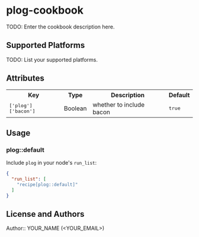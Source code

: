 # plog-cookbook

TODO: Enter the cookbook description here.

## Supported Platforms

TODO: List your supported platforms.

## Attributes

<table>
  <tr>
    <th>Key</th>
    <th>Type</th>
    <th>Description</th>
    <th>Default</th>
  </tr>
  <tr>
    <td><tt>['plog']['bacon']</tt></td>
    <td>Boolean</td>
    <td>whether to include bacon</td>
    <td><tt>true</tt></td>
  </tr>
</table>

## Usage

### plog::default

Include `plog` in your node's `run_list`:

```json
{
  "run_list": [
    "recipe[plog::default]"
  ]
}
```

## License and Authors

Author:: YOUR_NAME (<YOUR_EMAIL>)
